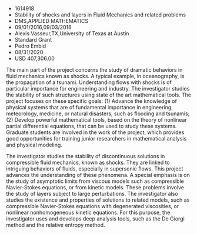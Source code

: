 
* 1614918
* Stability of shocks and layers in Fluid Mechanics and related problems
* DMS,APPLIED MATHEMATICS
* 09/01/2016,09/03/2016
* Alexis Vasseur,TX,University of Texas at Austin
* Standard Grant
* Pedro Embid
* 08/31/2020
* USD 407,306.00

The main part of the project concerns the study of dramatic behaviors in fluid
mechanics known as shocks. A typical example, in oceanography, is the
propagation of a tsunami. Understanding flows with shocks is of particular
importance for engineering and industry. The investigator studies the stability
of such structures using state of the art mathematical tools. The project
focuses on these specific goals: (1) Advance the knowledge of physical systems
that are of fundamental importance in engineering, meteorology, medicine, or
natural disasters, such as flooding and tsunamis; (2) Develop powerful
mathematical tools, based on the theory of nonlinear partial differential
equations, that can be used to study these systems. Graduate students are
involved in the work of the project, which provides good opportunities for
training junior researchers in mathematical analysis and physical modeling.

The investigator studies the stability of discontinuous solutions in
compressible fluid mechanics, known as shocks. They are linked to intriguing
behaviors of fluids, especially in supersonic flows. This project advances the
understanding of these phenomena. A special emphasis is on the study of
asymptotic limits from viscous models such as compressible Navier-Stokes
equations, or from kinetic models. These problems involve the study of layers
subject to large perturbations. The investigator also studies the existence and
properties of solutions to related models, such as compressible Navier-Stokes
equations with degenerated viscosities, or nonlinear nonhomogeneous kinetic
equations. For this purpose, the investigator uses and develops deep analysis
tools, such as the De Giorgi method and the relative entropy method.
